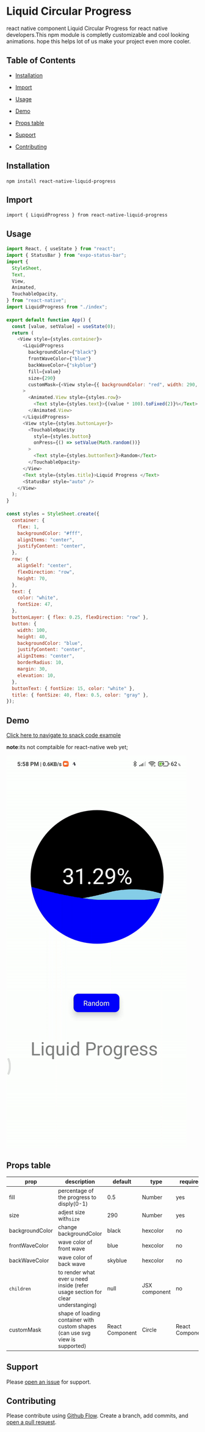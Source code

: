 # Liquid Circular Progress

react native component Liquid Circular Progress for react native developers.This npm module is completly customizable and cool looking animations. hope this helps lot of us make your project even more cooler.

## Table of Contents

- [Installation](#installation)
- [Import](#import)
- [Usage](#usage)
- [Demo](#demo)

- [Props table](#props)
- [Support](#support)
- [Contributing](#contributing)

## Installation

`npm install react-native-liquid-progress`

## Import

`import { LiquidProgress } from react-native-liquid-progress`

## Usage

```javascript
import React, { useState } from "react";
import { StatusBar } from "expo-status-bar";
import {
  StyleSheet,
  Text,
  View,
  Animated,
  TouchableOpacity,
} from "react-native";
import LiquidProgress from "./index";

export default function App() {
  const [value, setValue] = useState(0);
  return (
    <View style={styles.container}>
      <LiquidProgress
        backgroundColor={"black"}
        frontWaveColor={"blue"}
        backWaveColor={"skyblue"}
        fill={value}
        size={290}
        customMask={<View style={{ backgroundColor: "red", width: 290, height: 290 }}></View>}
      >
        <Animated.View style={styles.row}>
          <Text style={styles.text}>{(value * 100).toFixed(2)}%</Text>
        </Animated.View>
      </LiquidProgress>
      <View style={styles.buttonLayer}>
        <TouchableOpacity
          style={styles.button}
          onPress={() => setValue(Math.random())}
        >
          <Text style={styles.buttonText}>Random</Text>
        </TouchableOpacity>
      </View>
      <Text style={styles.title}>Liquid Progress </Text>
      <StatusBar style="auto" />
    </View>
  );
}

const styles = StyleSheet.create({
  container: {
    flex: 1,
    backgroundColor: "#fff",
    alignItems: "center",
    justifyContent: "center",
  },
  row: {
    alignSelf: "center",
    flexDirection: "row",
    height: 70,
  },
  text: {
    color: "white",
    fontSize: 47,
  },
  buttonLayer: { flex: 0.25, flexDirection: "row" },
  button: {
    width: 100,
    height: 40,
    backgroundColor: "blue",
    justifyContent: "center",
    alignItems: "center",
    borderRadius: 10,
    margin: 30,
    elevation: 10,
  },
  buttonText: { fontSize: 15, color: "white" },
  title: { fontSize: 40, flex: 0.5, color: "gray" },
});
```

## Demo

[Click here to navigate to snack code example]("https://snack.expo.io/@vijaydemonz/react-native-liquid-progress")

**note**:its not comptaible for react-native web yet;

![Demo](./demo.gif)

## Props table

| **prop**        | **description**                                                                 | **default** | **type**      | **required** |
| --------------- | ------------------------------------------------------------------------------- | ----------- | ------------- | ------------ |
| fill            | percentage of the progress to disply(0-1)                                       | 0.5         | Number        | yes          |
| size            | adjest size with`size`                                                          | 290         | Number        | yes          |
| backgroundColor | change backgroundColor                                                          | black       | hexcolor      | no           |
| frontWaveColor  | wave color of front wave                                                        | blue        | hexcolor      | no           |
| backWaveColor   | wave color of back wave                                                         | skyblue     | hexcolor      | no           |
| `children`      | to render what ever u need inside (refer usage section for clear understanging) | null        | JSX component | no           |
| customMask            | shape of loading container with custom shapes (can use svg view is supported) | React Component                                       | Circle         | React Component |


## Support

Please [open an issue](https://github.com/vijaydemonz/react-native-liquid-progress-npm/issues/new) for support.

## Contributing

Please contribute using [Github Flow](https://guides.github.com/introduction/flow/). Create a branch, add commits, and [open a pull request](https://github.com/vijaydemonz/react-native-liquid-progress-npm/compare/).
